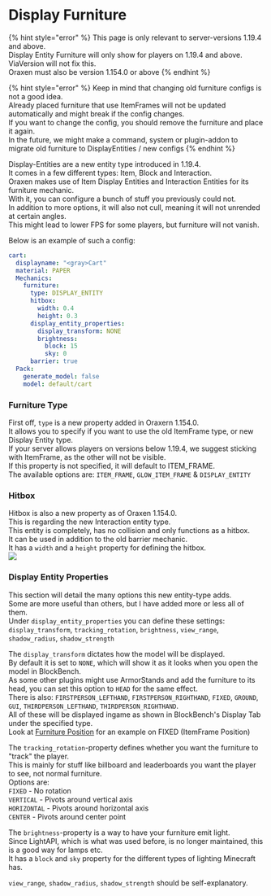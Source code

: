 # Display Furniture

{% hint style="error" %}
This page is only relevant to server-versions 1.19.4 and above.\
Display Entity Furniture will only show for players on 1.19.4 and above.\
ViaVersion will not fix this.\
Oraxen must also be version 1.154.0 or above
{% endhint %}

{% hint style="error" %}
Keep in mind that changing old furniture configs is not a good idea.\
Already placed furniture that use ItemFrames will not be updated automatically and might break if the config changes.\
If you want to change the config, you should remove the furniture and place it again.\
In the future, we might make a command, system or plugin-addon to migrate old furniture to DisplayEntities / new configs
{% endhint %}

Display-Entities are a new entity type introduced in 1.19.4.\
It comes in a few different types: Item, Block and Interaction.\
Oraxen makes use of Item Display Entities and Interaction Entities for its furniture mechanic.\
With it, you can configure a bunch of stuff you previously could not.\
In addition to more options, it will also not cull, meaning it will not unrended at certain angles.\
This might lead to lower FPS for some players, but furniture will not vanish.

Below is an example of such a config:
```yml
cart:
  displayname: "<gray>Cart"
  material: PAPER
  Mechanics:
    furniture:
      type: DISPLAY_ENTITY
      hitbox:
        width: 0.4
        height: 0.3
      display_entity_properties:
        display_transform: NONE
        brightness:
          block: 15
          sky: 0
      barrier: true
  Pack:
    generate_model: false
    model: default/cart
```

### Furniture Type
First off, `type` is a new property added in Oraxern 1.154.0.\
It allows you to specify if you want to use the old ItemFrame type, or new Display Entity type.\
If your server allows players on versions below 1.19.4, we suggest sticking with ItemFrame, as the other will not be visible.\
If this property is not specified, it will default to ITEM_FRAME.\
The available options are: `ITEM_FRAME`, `GLOW_ITEM_FRAME` & `DISPLAY_ENTITY`

### Hitbox
Hitbox is also a new property as of Oraxen 1.154.0.\
This is regarding the new Interaction entity type.\
This entity is completely, has no collision and only functions as a hitbox.\
It can be used in addition to the old barrier mechanic.\
It has a `width` and a `height` property for defining the hitbox.\
![](https://media.discordapp.net/attachments/743544047733440582/1085341928004005918/image.png?width=998&height=910)

### Display Entity Properties
This section will detail the many options this new entity-type adds.\
Some are more useful than others, but I have added more or less all of them.\
Under `display_entity_properties` you can define these settings:\
`display_transform`, `tracking_rotation`, `brightness`, `view_range`, `shadow_radius`, `shadow_strength`

The `display_transform` dictates how the model will be displayed.\
By default it is set to `NONE`, which will show it as it looks when you open the model in BlockBench.\
As some other plugins might use ArmorStands and add the furniture to its head, you can set this option to `HEAD` for the same effect.\
There is also: `FIRSTPERSON_LEFTHAND`, `FIRSTPERSON_RIGHTHAND`, `FIXED`, `GROUND`, `GUI`, `THIRDPERSON_LEFTHAND`, `THIRDPERSON_RIGHTHAND`.\
All of these will be displayed ingame as shown in BlockBench's Display Tab under the specified type.\
Look at [Furniture Position](furniture_position.md) for an example on FIXED (ItemFrame Position)

The `tracking_rotation`-property defines whether you want the furniture to "track" the player.\
This is mainly for stuff like billboard and leaderboards you want the player to see, not normal furniture.\
Options are:\
`FIXED` - No rotation\
`VERTICAL` - Pivots around vertical axis\
`HORIZONTAL` - Pivots around horizontal axis\
`CENTER` - Pivots around center point

The `brightness`-property is a way to have your furniture emit light.\
Since LightAPI, which is what was used before, is no longer maintained, this is a good way for lamps etc.\
It has a `block` and `sky` property for the different types of lighting Minecraft has.

`view_range`, `shadow_radius`, `shadow_strength` should be self-explanatory.
